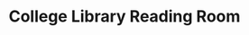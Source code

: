 ---
pid: '45'
_date: between 1934 and 2009
derivativo_link: https://derivativo-3.library.columbia.edu/iiif/2/ldpd:341116/
dlc_link: https://dlc.library.columbia.edu/catalog/cul:1ns1rn8pwn
format: photographs
iiif_json: https://derivativo-3.library.columbia.edu/iiif/2/ldpd:341116/info.json
_name: Warman, Manny, -1983
native_jpg: https://derivativo-3.library.columbia.edu/iiif/2/ldpd:341116/full/!768,768/0/native.jpg
shelf_location: Box no. Box 162, Folder no. Folder 15 (Buildings & Grounds - Morningside
  - Butler Library, Interior w/ People), Historical Photograph Collection
subjects: Academic libraries; Reading rooms; New York (N.Y.); Butler Library
summary: Students studying in College Library reading room (now Room 209).
title: College Library Reading Room
permalink: /photos/45/
layout: photo-page
---